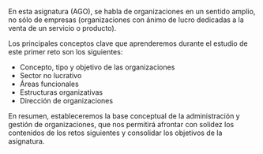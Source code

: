 En esta asignatura (AGO), se habla de organizaciones en un sentido amplio, no sólo de empresas (organizaciones con ánimo de lucro dedicadas a la venta de un servicio o producto).

Los principales conceptos clave que aprenderemos durante el estudio de este primer reto son los siguientes:

+ Concepto, tipo y objetivo de las organizaciones
+ Sector no lucrativo
+ Áreas funcionales
+ Estructuras organizativas
+ Dirección de organizaciones

En resumen, estableceremos la base conceptual de la administración y gestión de organizaciones, que nos permitirá afrontar con solidez los contenidos de los retos siguientes y consolidar los objetivos de la asignatura.

